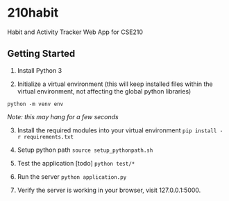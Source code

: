 # 210habit
Habit and Activity Tracker Web App for CSE210

## Getting Started ##

1. Install Python 3

2. Initialize a virtual environment (this will keep installed files within the virtual environment, not affecting the global python libraries)

`python -m venv env`

*Note: this may hang for a few seconds*

3. Install the required modules into your virtual environment
`pip install -r requirements.txt`

4. Setup python path 
`source setup_pythonpath.sh`

5. Test the application
[todo] `python test/*`

6. Run the server
`python application.py`

6. Verify the server is working
in your browser, visit 127.0.0.1:5000.
